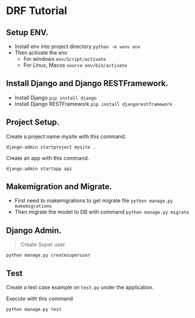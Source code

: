 # DRF Tutorial

## Setup ENV.

* Install env into project directory `python -m venv env`
* Then activate the env
    * For windows `env/Script/activate`
    * For Linux, Macos `source env/bin/activate`

## Install Django and Django RESTFramework.

* Install Django `pip install django`
* Install Django RESTFramework `pip install djangorestframework`

## Project Setup.

Create a project name mysite with this command.

`django-admin startproject mysite .`

Create an app with this command.

`django-admin startapp api`

## Makemigration and Migrate.

* First need to makemigrations to get migrate file `python manage.py makemigrations`
* Then migrate the model to DB with command `python manage.py migrate`

## Django Admin.

> Create Super user.

`python manage.py createsuperuser`

## Test

Create a test case example on `test.py` under the application.

Execute with this command

`python manage.py test`
